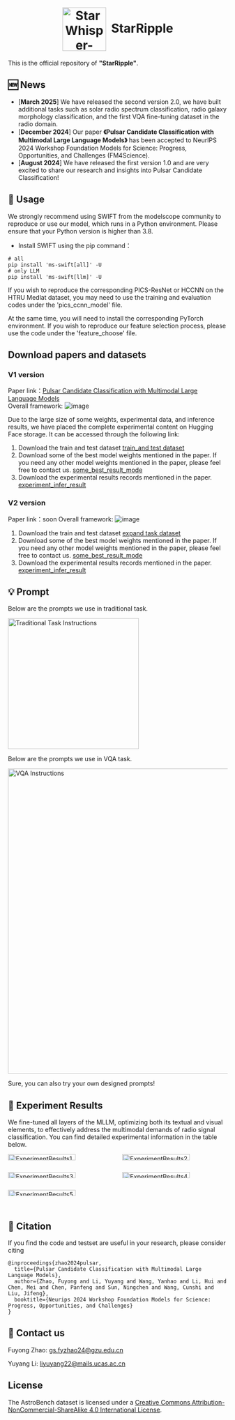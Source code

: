 <h1 align="center"> <img src="https://github.com/ACMISLab/StarWhisper-Pulsar/blob/main/images/StarRipple.png" alt="StarWhisper-Pulsar Logo" style="width: 100px; height: auto; vertical-align: middle; margin-right: 5px;"> StarRipple </h1>

This is the official repository of **"StarRipple"**.

## 🆕 News
- \[**March 2025**\] We have released the second version 2.0, we have built additional tasks such as solar radio spectrum classification, radio galaxy morphology classification, and the first VQA fine-tuning dataset in the radio domain.
- \[**December 2024**\] Our paper **《Pulsar Candidate Classification with Multimodal Large Language Models》** has been accepted to NeurIPS 2024 Workshop Foundation Models for Science: Progress, Opportunities, and Challenges (FM4Science).
- \[**August 2024**\] We have released the first version 1.0 and are very excited to share our research and insights into Pulsar Candidate Classification!

## 🚀 Usage
We strongly recommend using SWIFT from the modelscope community to reproduce or use our model, which runs in a Python environment. Please ensure that your Python version is higher than 3.8.

- Install SWIFT using the pip command：

```shell
# all
pip install 'ms-swift[all]' -U
# only LLM
pip install 'ms-swift[llm]' -U
```

If you wish to reproduce the corresponding PICS-ResNet or HCCNN on the HTRU Medlat dataset, you may need to use the training and evaluation codes under the 'pics_ccnn_model' file. 

At the same time, you will need to install the corresponding PyTorch environment. If you wish to reproduce our feature selection process, please use the code under the 'feature_choose' file.

## Download papers and datasets
### V1 version
Paper link：[Pulsar Candidate Classification with Multimodal Large Language Models](https://openreview.net/pdf?id=8SKgWpZiDL)<br>
Overall framework:
![image](https://github.com/ACMISLab/StarWhisper-Pulsar/blob/main/images/framework.png)

Due to the large size of some weights, experimental data, and inference results, we have placed the complete experimental content on Hugging Face storage. It can be accessed through the following link:
1) Download the train and test dataset [train_and test dataset](https://huggingface.co/zfy1041264242/StarWhisper-Pulsar/tree/main/train_test_data)<br>
2) Download some of the best model weights mentioned in the paper. If you need any other model weights mentioned in the paper, please feel free to contact us. [some_best_result_mode](https://huggingface.co/zfy1041264242/StarWhisper-Pulsar/tree/main/some_best_result_mode)<br>
3) Download the experimental results records mentioned in the paper. [experiment_infer_result](https://huggingface.co/zfy1041264242/StarWhisper-Pulsar/tree/main/experiment_infer_result)<br>

### V2 version
Paper link：soon
Overall framework:
![image](https://github.com/ACMISLab/StarWhisper-Pulsar/blob/main/images/framework_v2.png)
1) Download the train and test dataset [expand task dataset](https://pan.baidu.com/s/1KjD38mpLVhXfck9U4VslBA?pwd=q7n1)<br>
2) Download some of the best model weights mentioned in the paper. If you need any other model weights mentioned in the paper, please feel free to contact us. [some_best_result_mode](https://huggingface.co/zfy1041264242/StarWhisper-Pulsar/tree/main/some_best_result_mode)<br>
3) Download the experimental results records mentioned in the paper. [experiment_infer_result](https://huggingface.co/zfy1041264242/StarWhisper-Pulsar/tree/main/experiment_infer_result)<br>


## 💡 Prompt
Below are the prompts we use in traditional task.

<img src="https://github.com/ACMISLab/StarWhisper-Pulsar/blob/main/images/tra_instructions.png" alt="Traditional Task Instructions" style="width: 300px; height: auto; vertical-align: middle; margin-right: 5px;">

Below are the prompts we use in VQA task.

<img src="https://github.com/ACMISLab/StarWhisper-Pulsar/blob/main/images/vqa_instructions.png" alt="VQA Instructions" style="width: 700px; height: auto; vertical-align: middle; margin-right: 5px;">

Sure, you can also try your own designed prompts!

##  📖 Experiment Results
We fine-tuned all layers of the MLLM, optimizing both its textual and visual elements, to effectively address the multimodal demands of radio signal classification.  You can find detailed experimental information in the table below.

<div style="display: flex; flex-wrap: wrap; justify-content: space-between;">
    <div style="flex: 0 0 48%; margin-bottom: 20px;">
        <img src="https://github.com/ACMISLab/StarWhisper-Pulsar/blob/main/images/ExperimentResults1.png" alt="ExperimentResults1" style="width: 80%; height: auto;">
    </div>
    <div style="flex: 0 0 48%; margin-bottom: 20px;">
        <img src="https://github.com/ACMISLab/StarWhisper-Pulsar/blob/main/images/ExperimentResults2.png" alt="ExperimentResults2" style="width: 80%; height: auto;">
    </div>
    <div style="flex: 0 0 48%; margin-bottom: 20px;">
        <img src="https://github.com/ACMISLab/StarWhisper-Pulsar/blob/main/images/ExperimentResults3.jpeg" alt="ExperimentResults3" style="width: 80%; height: auto;">
    </div>
    <div style="flex: 0 0 48%; margin-bottom: 20px;">
        <img src="https://github.com/ACMISLab/StarWhisper-Pulsar/blob/main/images/ExperimentResults4.jpeg" alt="ExperimentResults4" style="width: 80%; height: auto;">
    </div>
    <div style="flex: 0 0 48%; margin-bottom: 20px;">
        <img src="https://github.com/ACMISLab/StarWhisper-Pulsar/blob/main/images/ExperimentResults5.jpeg" alt="ExperimentResults5" style="width: 80%; height: auto;">
    </div>
</div>


## 🤗 Citation
If you find the code and testset are useful in your research, please consider citing
```
@inproceedings{zhao2024pulsar,
  title={Pulsar Candidate Classification with Multimodal Large Language Models},
  author={Zhao, Fuyong and Li, Yuyang and Wang, Yanhao and Li, Hui and Chen, Mei and Chen, Panfeng and Sun, Ningchen and Wang, Cunshi and Liu, Jifeng},
  booktitle={Neurips 2024 Workshop Foundation Models for Science: Progress, Opportunities, and Challenges}
}
```
## 🤗 Contact us
Fuyong Zhao: gs.fyzhao24@gzu.edu.cn

Yuyang Li: liyuyang22@mails.ucas.ac.cn

## License
The AstroBench dataset is licensed under a [Creative Commons Attribution-NonCommercial-ShareAlike 4.0 International License](http://creativecommons.org/licenses/by-nc-sa/4.0/).


